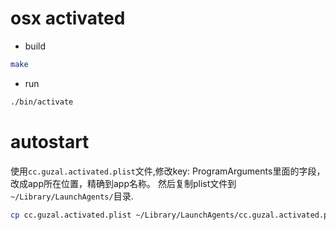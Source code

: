 # osx activated

- build

```bash
make
```

- run

```bash
./bin/activate
```

# autostart

使用`cc.guzal.activated.plist`文件,修改key: ProgramArguments里面的字段，改成app所在位置，精确到app名称。
然后复制plist文件到`~/Library/LaunchAgents/`目录.
```bash
cp cc.guzal.activated.plist ~/Library/LaunchAgents/cc.guzal.activated.plist
```
